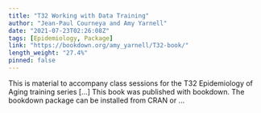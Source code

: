 ```yaml
---
title: "T32 Working with Data Training"
author: "Jean-Paul Courneya and Amy Yarnell"
date: "2021-07-23T02:26:08Z"
tags: [Epidemiology, Package]
link: "https://bookdown.org/amy_yarnell/T32-book/"
length_weight: "27.4%"
pinned: false
---
```


This is material to accompany class sessions for the T32 Epidemiology of Aging training series [...] This book was published with bookdown. The bookdown package can be installed from CRAN or ...

